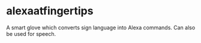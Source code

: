 # alexaatfingertips
A smart glove which converts sign language into Alexa commands. Can also be used for speech.

